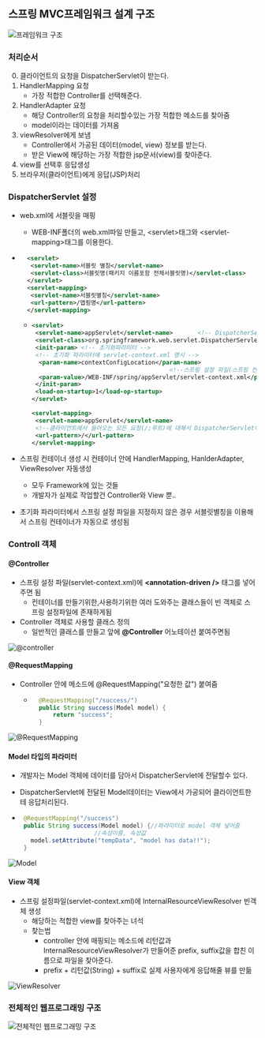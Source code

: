 ## 스프링 MVC프레임워크 설계 구조


![프레임워크 구조](https://user-images.githubusercontent.com/60641307/83101872-46e08000-a0ee-11ea-9233-b2fd496723e6.jpg)

### 처리순서
0. 클라이언트의 요청을 DispatcherServlet이 받는다.
1. HandlerMapping 요청
    - 가장 적합한 Controller를 선택해준다.
2. HandlerAdapter 요청
    - 해당 Controller의 요청을 처리할수있는 가장 적합한 메소드를 찾아줌
    - model이라는 데이터를 가져옴
3. viewResolver에게 보냄
    - Controller에서 가공된 데이터(model, view) 정보를 받는다.
    - 받은 View에 해당하는 가장 적합한 jsp문서(view)를 찾아준다.
4. view를 선택후 응답생성 
5. 브라우저(클라이언트)에게 응답(JSP)처리

### DispatcherServlet 설정
- web.xml에 서블릿을 매핑
    - WEB-INF폴더의 web.xml파일 만들고, &#60;servlet&#62;태그와 &#60;servlet-mapping&#62;태그를 이용한다.
- ```xml
    <servlet>
     <servlet-name>서블릿 별칭</servlet-name>
     <servlet-class>서블릿명(패키지 이름포함 전체서블릿명)</servlet-class>
    </servlet>
    <servlet-mapping>
     <servlet-name>서블릿별칭</servlet-name>
     <url-pattern>/맵핑명</url-pattern>
    </servlet-mapping>
  ```

  - ```xml
    <servlet>
     <servlet-name>appServlet</servlet-name>       <!-- DispatcherServlet를 Servlet으로  등록 -->
     <servlet-class>org.springframework.web.servlet.DispatcherServlet</servlet-class>
     <init-param> <!-- 초기화파라미터 -->
     <!-- 초기화 파라미터에 servlet-context.xml 명시 -->
      <param-name>contextConfigLocation</param-name>
                                           <!--스프링 설정 파일(스프링 컨테이너 생성) -->
      <param-value>/WEB-INF/spring/appServlet/servlet-context.xml</param-value>
     </init-param> 
     <load-on-startup>1</load-op-startup>
    </servlet>

    <servlet-mapping>
     <servlet-name>appServlet</servlet-name>
     <!--클라이언트에서 들어오는 모든 요청(/;루트)에 대해서 DispatcherServlet이 받겠다 설정 -->
     <url-pattern>/</url-pattern>
    </servlet-mapping>
    ```
- 스프링 컨테이너 생성 시 컨테이너 안에 HandlerMapping, HanlderAdapter, ViewResolver 자동생성
    - 모두 Framework에 있는 것들
    - 개발자가 실제로 작업할건 Controller와 View 뿐..
- 초기화 파라미터에서 스프링 설정 파일을 지정하지 않은 경우 서블릿별칭을 이용해서 스프링 컨테이너가 자동으로 생성됨

### Controll 객체
#### @Controller
- 스프링 설정 파일(servlet-context.xml)에 **&#60;annotation-driven /&#62;** 태그를 넣어주면 됨
    - 컨테이너를 만들기위한,사용하기위한 여러 도와주는 클래스들이 빈 객체로 스프링 설정파일에 존재하게됨
- Controller 객체로 사용할 클래스 정의
    - 일반적인 클래스를 만들고 앞에 **@Controller** 어노테이션 붙여주면됨

![@controller](https://user-images.githubusercontent.com/60641307/83105390-8f4f6c00-a0f5-11ea-8b80-b27c1720e491.jpg)

#### @RequestMapping
- Controller 안에 메소드에 @RequestMapping("요청한 값") 붙여줌
    - ```java
        @RequestMapping("/success/")
        public String success(Model model) {
            return "success";
        }
      ```

![@RequestMapping](https://user-images.githubusercontent.com/60641307/83105422-9bd3c480-a0f5-11ea-8fa8-3ff5ccc7493c.jpg)


#### Model 타입의 파라미터
- 개발자는 Model 객체에 데이터를 담아서 DispatcherServlet에 전달할수 있다.
- DispatcherServlet에 전달된 Model데이터는 View에서 가공되어 클라이언트한테 응답처리된다.

-  ```java
    @RequestMapping("/success")
    public String success(Model model) {//파라미터로 model 객체 넣어줌
                        //속성이름, 속성값
      model.setAttribute("tempData", "model has data!!");
    }
   ```
![Model](https://user-images.githubusercontent.com/60641307/83105678-10a6fe80-a0f6-11ea-9742-43af2a81f00e.jpg)

#### View 객체

- 스프링 설정파일(servlet-context.xml)에 InternalResourceViewResolver 빈객체 생성
    - 해당하는 적합한 view를 찾아주는 녀석
    - 찾는법
        - controller 안에 매핑되는 메소드에 리턴값과 InternalResourceViewResolver가 만들어준 prefix, suffix값을 합친 이름으로 파일을 찾아준다. 
        - prefix + 리턴값(String) + suffix로 실제 사용자에게 응답해줄 뷰를 만듦

![ViewResolver](https://user-images.githubusercontent.com/60641307/83106063-c4a88980-a0f6-11ea-94c1-6fad6b70ad06.jpg)


### 전체적인 웹프로그래밍 구조

![전체적인 웹프로그래밍 구조](https://user-images.githubusercontent.com/60641307/83106642-c6bf1800-a0f7-11ea-9107-db501e324cd6.jpg)


